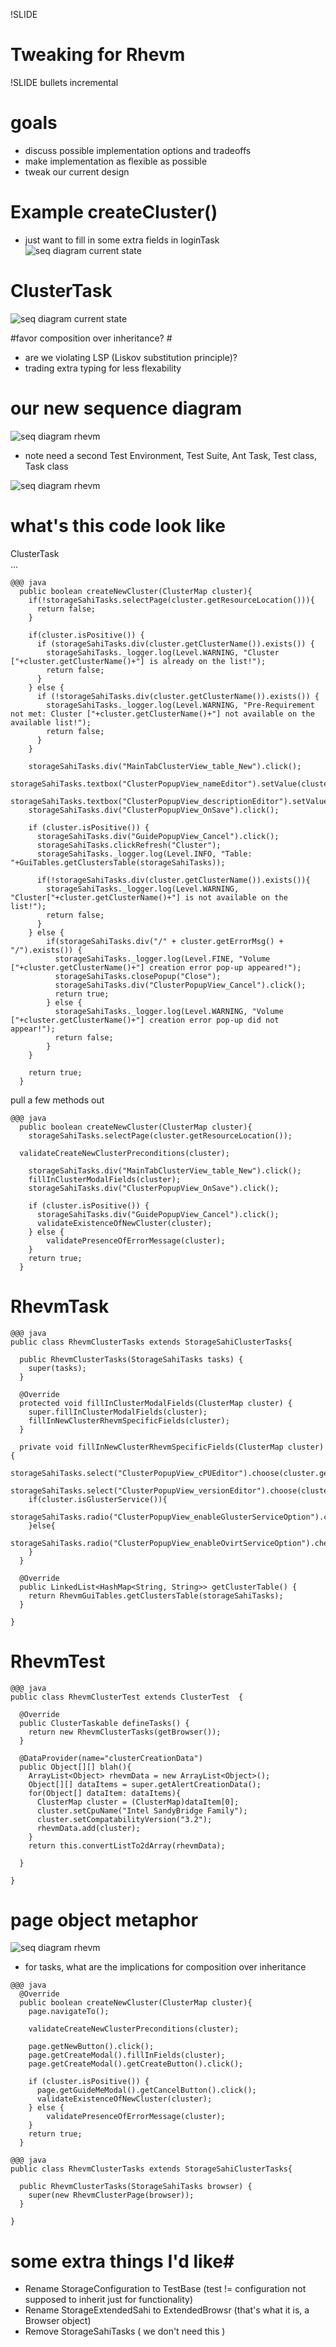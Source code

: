 !SLIDE 
# Tweaking for Rhevm #

!SLIDE bullets incremental
# goals #
* discuss possible implementation options and tradeoffs
* make implementation as flexible as possible
* tweak our current design

<!SLIDE center >
# Example createCluster() #
* just want to fill in some extra fields in loginTask
![seq diagram current state](current_sequence.png) 


<!SLIDE center >
# ClusterTask #
![seq diagram current state](current_sequence.png) 

<!SLIDE center >
#favor composition over inheritance? #
* are we violating LSP (Liskov substitution principle)? 
* trading extra typing for less flexability

<!SLIDE center>
# our new sequence diagram #
![seq diagram rhevm](rhevm_sequence.png) 
* note need a second Test Environment, Test Suite, Ant Task, Test class, Task class

<!SLIDE center >
![seq diagram rhevm](rhsc_sequence.png) 

<!SLIDE smallestest>
# what's this code look like #
ClusterTask <br />
... <br />

	@@@ java
	  public boolean createNewCluster(ClusterMap cluster){
	    if(!storageSahiTasks.selectPage(cluster.getResourceLocation())){
	      return false;
	    }
	    
	    if(cluster.isPositive()) {
	      if (storageSahiTasks.div(cluster.getClusterName()).exists()) {
	        storageSahiTasks._logger.log(Level.WARNING, "Cluster ["+cluster.getClusterName()+"] is already on the list!");
	        return false;
	      }
	    } else {
	      if (!storageSahiTasks.div(cluster.getClusterName()).exists()) {
	        storageSahiTasks._logger.log(Level.WARNING, "Pre-Requirement not met: Cluster ["+cluster.getClusterName()+"] not available on the available list!");
	        return false;
	      }
	    }
	    
	    storageSahiTasks.div("MainTabClusterView_table_New").click();
	    storageSahiTasks.textbox("ClusterPopupView_nameEditor").setValue(cluster.getClusterName());
	    storageSahiTasks.textbox("ClusterPopupView_descriptionEditor").setValue(cluster.getClusterDescription());
	    storageSahiTasks.div("ClusterPopupView_OnSave").click();
	    
	    if (cluster.isPositive()) {
	      storageSahiTasks.div("GuidePopupView_Cancel").click();
	      storageSahiTasks.clickRefresh("Cluster");
	      storageSahiTasks._logger.log(Level.INFO, "Table: "+GuiTables.getClustersTable(storageSahiTasks));
	      
	      if(!storageSahiTasks.div(cluster.getClusterName()).exists()){
	        storageSahiTasks._logger.log(Level.WARNING, "Cluster["+cluster.getClusterName()+"] is not available on the list!");
	        return false;
	      }
	    } else {
	        if(storageSahiTasks.div("/" + cluster.getErrorMsg() + "/").exists()) {
	          storageSahiTasks._logger.log(Level.FINE, "Volume ["+cluster.getClusterName()+"] creation error pop-up appeared!");
	          storageSahiTasks.closePopup("Close");
	          storageSahiTasks.div("ClusterPopupView_Cancel").click();
	          return true;
	        } else {
	          storageSahiTasks._logger.log(Level.WARNING, "Volume ["+cluster.getClusterName()+"] creation error pop-up did not appear!");
	          return false;
	        }
	    }   
	    
	    return true;
	  }

<!SLIDE smallest>
pull a few methods out

	@@@ java
	  public boolean createNewCluster(ClusterMap cluster){
	    storageSahiTasks.selectPage(cluster.getResourceLocation());
	
      validateCreateNewClusterPreconditions(cluster);
	
	    storageSahiTasks.div("MainTabClusterView_table_New").click();
	    fillInClusterModalFields(cluster);
	    storageSahiTasks.div("ClusterPopupView_OnSave").click();
	    
	    if (cluster.isPositive()) {
	      storageSahiTasks.div("GuidePopupView_Cancel").click();
	      validateExistenceOfNewCluster(cluster);
	    } else {
	        validatePresenceOfErrorMessage(cluster);
	    }
	    return true;
	  }

<!SLIDE smallest code >
# RhevmTask #
	@@@ java
	public class RhevmClusterTasks extends StorageSahiClusterTasks{
	
	  public RhevmClusterTasks(StorageSahiTasks tasks) {
	    super(tasks);
	  }
	
	  @Override
	  protected void fillInClusterModalFields(ClusterMap cluster) {
	    super.fillInClusterModalFields(cluster);
	    fillInNewClusterRhevmSpecificFields(cluster);
	  }
	
	  private void fillInNewClusterRhevmSpecificFields(ClusterMap cluster){
	    storageSahiTasks.select("ClusterPopupView_cPUEditor").choose(cluster.getCPUName());
	    storageSahiTasks.select("ClusterPopupView_versionEditor").choose(cluster.getCompatabilityVersion());
	    if(cluster.isGlusterService()){
	      storageSahiTasks.radio("ClusterPopupView_enableGlusterServiceOption").check();
	    }else{
	      storageSahiTasks.radio("ClusterPopupView_enableOvirtServiceOption").check();
	    }
	  }
	  
	  @Override
	  public LinkedList<HashMap<String, String>> getClusterTable() {
	    return RhevmGuiTables.getClustersTable(storageSahiTasks);
	  }
	
	}


<!SLIDE smallest>
# RhevmTest #
	@@@ java
	public class RhevmClusterTest extends ClusterTest  {
	
	  @Override
	  public ClusterTaskable defineTasks() {
	    return new RhevmClusterTasks(getBrowser());
	  }
	  
	  @DataProvider(name="clusterCreationData")
	  public Object[][] blah(){
	    ArrayList<Object> rhevmData = new ArrayList<Object>();
	    Object[][] dataItems = super.getAlertCreationData();
	    for(Object[] dataItem: dataItems){
	      ClusterMap cluster = (ClusterMap)dataItem[0];
	      cluster.setCpuName("Intel SandyBridge Family");
	      cluster.setCompatabilityVersion("3.2");
	      rhevmData.add(cluster);
	    }
	    return this.convertListTo2dArray(rhevmData);
	    
	  }
	
	}


<!SLIDE>
# page object metaphor #
![seq diagram rhevm](page_sequence.png) 
* for tasks, what are the implications for composition over inheritance

<!SLIDE smaller >
	@@@ java
	  @Override
	  public boolean createNewCluster(ClusterMap cluster){
	    page.navigateTo();
	  
	    validateCreateNewClusterPreconditions(cluster); 
	  
	    page.getNewButton().click();
	    page.getCreateModal().fillInFields(cluster);                                                                                                                                                               
	    page.getCreateModal().getCreateButton().click();
	    
	    if (cluster.isPositive()) {
	      page.getGuideMeModal().getCancelButton().click();
	      validateExistenceOfNewCluster(cluster);
	    } else {
	        validatePresenceOfErrorMessage(cluster);
	    }
	    return true;
	  }

<!SLIDE smallest>
	@@@ java
	public class RhevmClusterTasks extends StorageSahiClusterTasks{
	
	  public RhevmClusterTasks(StorageSahiTasks browser) {
	    super(new RhevmClusterPage(browser));
	  }
	  
	} 






<!SLIDE incremental >
# some extra things I'd like#
* Rename StorageConfiguration to TestBase  (test != configuration not supposed to inherit just for functionality)
* Rename StorageExtendedSahi to ExtendedBrowsr (that's what it is, a Browser object)
* Remove StorageSahiTasks ( we don't need this )

